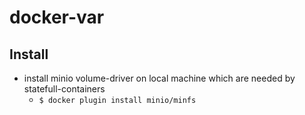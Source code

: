 # docker-var
## Install
- install minio volume-driver on local machine which are needed by statefull-containers
  - `$ docker plugin install minio/minfs`
